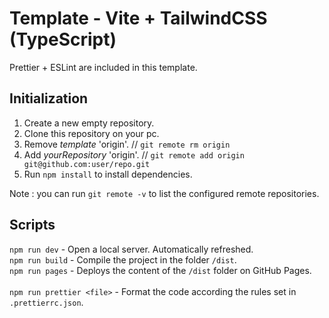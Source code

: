 # Template - Vite + TailwindCSS (TypeScript)

Prettier + ESLint are included in this template.

## Initialization

1. Create a new empty repository.
2. Clone this repository on your pc.
3. Remove _template_ 'origin'. // `git remote rm origin`
4. Add _yourRepository_ 'origin'. // `git remote add origin git@github.com:user/repo.git`
5. Run `npm install` to install dependencies.

Note : you can run `git remote -v` to list the configured remote repositories.

## Scripts

`npm run dev` - Open a local server. Automatically refreshed.<br>
`npm run build` - Compile the project in the folder `/dist`.<br> 
`npm run pages` - Deploys the content of the `/dist` folder on GitHub Pages.<br>  
`npm run prettier <file>` - Format the code according the rules set in `.prettierrc.json`.
